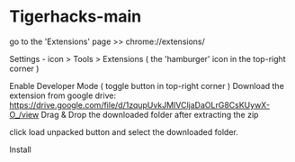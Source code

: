 # Tigerhacks-main
go to the 'Extensions' page >> chrome://extensions/

Settings - icon > Tools > Extensions ( the 'hamburger' icon in the top-right corner )

Enable Developer Mode ( toggle button in top-right corner ) 
Download the extension from google drive: https://drive.google.com/file/d/1zqupUvkJMIVCljaDaOLrG8CsKUywX-O_/view 
Drag & Drop the downloaded folder after extracting the zip

click load unpacked button and select the downloaded folder.

Install 
